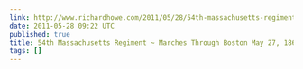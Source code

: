 ```yaml
---
link: http://www.richardhowe.com/2011/05/28/54th-massachusetts-regiment/
date: 2011-05-28 09:22 UTC
published: true
title: 54th Massachusetts Regiment ~ Marches Through Boston May 27, 1863
tags: []
---
```



